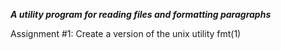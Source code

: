 
***A utility program for reading files and formatting paragraphs***

Assignment #1: Create a version of the unix utility fmt(1)
